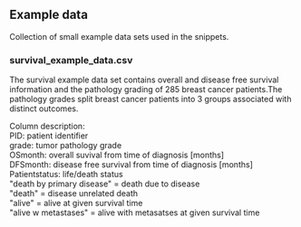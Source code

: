 ## Example data

Collection of small example data sets used in the snippets.

### survival_example_data.csv

The survival example data set contains overall and disease free 
survival information and the pathology grading of 285 breast cancer 
patients.The pathology grades split breast cancer patients into 3 
groups associated with distinct outcomes.

Column description:  
PID: patient identifier  
grade: tumor pathology grade  
OSmonth: overall suvival from time of diagnosis [months]  
DFSmonth: disease free survival from time of diagnosis [months]  
Patientstatus: life/death status   
"death by primary disease" = death due to disease  
"death" = disease unrelated death  
"alive" = alive at given survival time  
"alive w metastases" = alive with metasatses at given survival time  